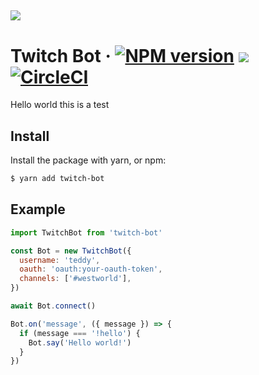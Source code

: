 ## ![](https://raw.githubusercontent.com/kritzware/twitch-bot/v2.0.0/example.png)

# Twitch Bot · [![NPM version](https://img.shields.io/npm/v/twitch-bot.svg)](https://www.npmjs.org/package/twitch-bot) ![](https://img.shields.io/npm/dm/twitch-bot.svg) [![CircleCI](https://circleci.com/gh/kritzware/twitch-bot.svg?style=shield&circle-token=3d338af28058e84dde13bee88751a50f55aefab3)](https://circleci.com/gh/kritzware/twitch-bot)

Hello world this is a test

## Install

Install the package with yarn, or npm:

```bash
$ yarn add twitch-bot
```

## Example

```javascript
import TwitchBot from 'twitch-bot'

const Bot = new TwitchBot({
  username: 'teddy',
  oauth: 'oauth:your-oauth-token',
  channels: ['#westworld'],
})

await Bot.connect()

Bot.on('message', ({ message }) => {
  if (message === '!hello') {
    Bot.say('Hello world!')
  }
})
```
